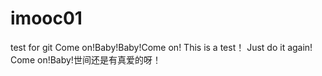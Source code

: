 # imooc01
test for git
Come on!Baby!Baby!Come on!
This is a test！
Just do it again!
Come on!Baby!世间还是有真爱的呀！
